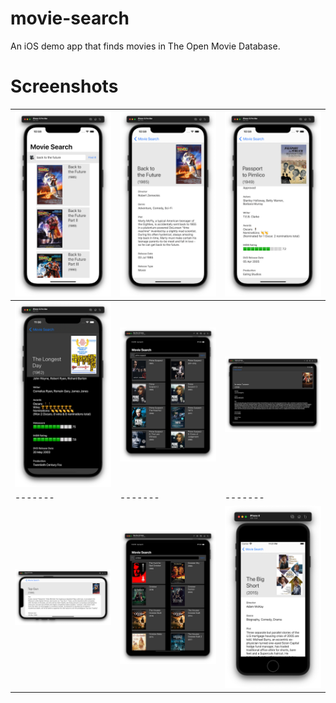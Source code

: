 # movie-search
An iOS demo app that finds movies in The Open Movie Database. 

# Screenshots
|![image](https://github.com/ncke/movie-search/blob/cd9c2846c9cab4568a3c08ef479033748822900f/Other/screenshot%201.png)|![image](https://github.com/ncke/movie-search/blob/cd9c2846c9cab4568a3c08ef479033748822900f/Other/screenshot%202.png)|![image](https://github.com/ncke/movie-search/blob/cd9c2846c9cab4568a3c08ef479033748822900f/Other/screenshot%203.png)|
|-------|-------|-------|
|![image](https://github.com/ncke/movie-search/blob/cd9c2846c9cab4568a3c08ef479033748822900f/Other/screenshot%204.png)|![image](https://github.com/ncke/movie-search/blob/cd9c2846c9cab4568a3c08ef479033748822900f/Other/screenshot%205.png)|![image](https://github.com/ncke/movie-search/blob/cd9c2846c9cab4568a3c08ef479033748822900f/Other/screenshot%206.png)|
|-------|-------|-------|
|![image](https://github.com/ncke/movie-search/blob/cd9c2846c9cab4568a3c08ef479033748822900f/Other/screenshot%207.png)|![image](https://github.com/ncke/movie-search/blob/cd9c2846c9cab4568a3c08ef479033748822900f/Other/screenshot%208.png)|![image](https://github.com/ncke/movie-search/blob/b04be1ef44ed66871dbb9e3bb7c6c5936ba945bf/Other/screenshot%209.png)|

